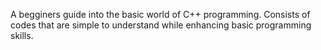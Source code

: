 A begginers guide into the basic world of C++ programming.
Consists of codes that are simple to understand while enhancing basic programming skills.
